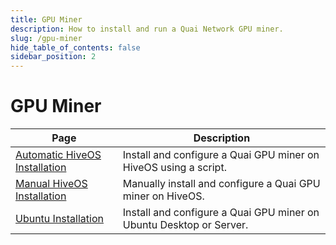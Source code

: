 ```yaml
---
title: GPU Miner
description: How to install and run a Quai Network GPU miner.
slug: /gpu-miner
hide_table_of_contents: false
sidebar_position: 2
---
```


# GPU Miner

| Page                                                                  | Description                                                         |
| --------------------------------------------------------------------- | ------------------------------------------------------------------- |
| [Automatic HiveOS Installation](../gpu-miner/hive-auto/hive-auto.md)  | Install and configure a Quai GPU miner on HiveOS using a script.    |
| [Manual HiveOS Installation](../gpu-miner/hive-manual/hive-manual.md) | Manually install and configure a Quai GPU miner on HiveOS.          |
| [Ubuntu Installation](../gpu-miner/ubuntu-manual/ubuntu-manual.md)    | Install and configure a Quai GPU miner on Ubuntu Desktop or Server. |